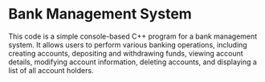 # Bank Management System

This code is a simple console-based C++ program for a bank management system. It allows users to perform various banking operations, including creating accounts, depositing and withdrawing funds, viewing account details, modifying account information, deleting accounts, and displaying a list of all account holders.
